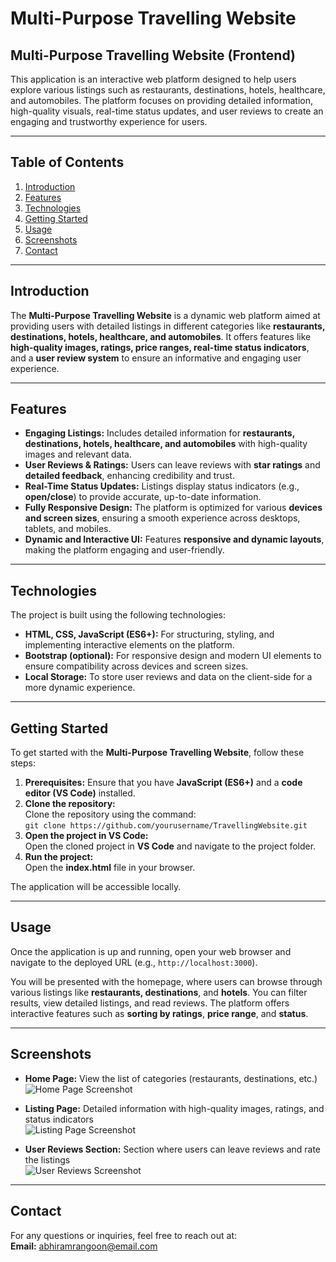 # Multi-Purpose Travelling Website

## Multi-Purpose Travelling Website (Frontend)

This application is an interactive web platform designed to help users explore various listings such as restaurants, destinations, hotels, healthcare, and automobiles. The platform focuses on providing detailed information, high-quality visuals, real-time status updates, and user reviews to create an engaging and trustworthy experience for users.

---

## Table of Contents
1. [Introduction](#introduction)
2. [Features](#features)
3. [Technologies](#technologies)
4. [Getting Started](#getting-started)
5. [Usage](#usage)
6. [Screenshots](#screenshots)
7. [Contact](#contact)

---

## Introduction

The **Multi-Purpose Travelling Website** is a dynamic web platform aimed at providing users with detailed listings in different categories like **restaurants, destinations, hotels, healthcare, and automobiles**. It offers features like **high-quality images, ratings, price ranges, real-time status indicators**, and a **user review system** to ensure an informative and engaging user experience.

---

## Features

- **Engaging Listings:** Includes detailed information for **restaurants, destinations, hotels, healthcare, and automobiles** with high-quality images and relevant data.
- **User Reviews & Ratings:** Users can leave reviews with **star ratings** and **detailed feedback**, enhancing credibility and trust.
- **Real-Time Status Updates:** Listings display status indicators (e.g., **open/close**) to provide accurate, up-to-date information.
- **Fully Responsive Design:** The platform is optimized for various **devices and screen sizes**, ensuring a smooth experience across desktops, tablets, and mobiles.
- **Dynamic and Interactive UI:** Features **responsive and dynamic layouts**, making the platform engaging and user-friendly.

---

## Technologies

The project is built using the following technologies:

- **HTML, CSS, JavaScript (ES6+):** For structuring, styling, and implementing interactive elements on the platform.
- **Bootstrap (optional):** For responsive design and modern UI elements to ensure compatibility across devices and screen sizes.
- **Local Storage:** To store user reviews and data on the client-side for a more dynamic experience.

---

## Getting Started

To get started with the **Multi-Purpose Travelling Website**, follow these steps:

1. **Prerequisites:** Ensure that you have **JavaScript (ES6+)** and a **code editor (VS Code)** installed.
2. **Clone the repository:**  
   Clone the repository using the command:  
   `git clone https://github.com/yourusername/TravellingWebsite.git`
3. **Open the project in VS Code:**  
   Open the cloned project in **VS Code** and navigate to the project folder.
4. **Run the project:**  
   Open the **index.html** file in your browser.

The application will be accessible locally.

---

## Usage

Once the application is up and running, open your web browser and navigate to the deployed URL (e.g., `http://localhost:3000`).

You will be presented with the homepage, where users can browse through various listings like **restaurants, destinations**, and **hotels**. You can filter results, view detailed listings, and read reviews. The platform offers interactive features such as **sorting by ratings**, **price range**, and **status**.

---

## Screenshots

- **Home Page:** View the list of categories (restaurants, destinations, etc.)  
  ![Home Page Screenshot](link_to_screenshot)

- **Listing Page:** Detailed information with high-quality images, ratings, and status indicators  
  ![Listing Page Screenshot](link_to_screenshot)

- **User Reviews Section:** Section where users can leave reviews and rate the listings  
  ![User Reviews Screenshot](link_to_screenshot)

---

## Contact

For any questions or inquiries, feel free to reach out at:  
**Email:** abhiramrangoon@email.com
